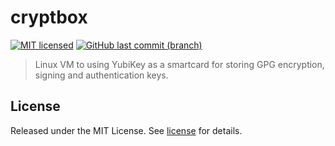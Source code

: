 # cryptbox

[![MIT licensed](https://img.shields.io/badge/license-MIT-blue.svg)](https://opensource.org/licenses/MIT)
[![GitHub last commit (branch)](https://img.shields.io/github/last-commit/wolffaxn/cryptbox/main.svg)](https://github.com/wolffaxn/cryptbox)

> Linux VM to using YubiKey as a smartcard for storing GPG encryption, signing and authentication keys.

## License

Released under the MIT License. See [license](LICENSE.md) for details.
